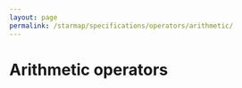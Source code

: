 ```yaml
---
layout: page
permalink: /starmap/specifications/operators/arithmetic/
---
```


# Arithmetic operators
